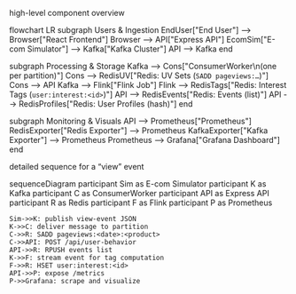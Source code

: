 high-level component overview

flowchart LR
    subgraph Users & Ingestion
        EndUser["End User"] --> Browser["React Frontend"]
        Browser --> API["Express API"]
        EcomSim["E-com Simulator"] --> Kafka["Kafka Cluster"]
        API --> Kafka
end

subgraph Processing & Storage
    Kafka --> Cons["ConsumerWorker\n(one per partition)"]
    Cons --> RedisUV["Redis: UV Sets (`SADD pageviews:…`)"]
    Cons --> API
    Kafka --> Flink["Flink Job"]
    Flink --> RedisTags["Redis: Interest Tags (`user:interest:<id>`)"]
    API --> RedisEvents["Redis: Events (list)"]
    API --> RedisProfiles["Redis: User Profiles (hash)"]
end

subgraph Monitoring & Visuals
    API --> Prometheus["Prometheus"]
    RedisExporter["Redis Exporter"] --> Prometheus
    KafkaExporter["Kafka Exporter"] --> Prometheus
    Prometheus --> Grafana["Grafana Dashboard"]
end

detailed sequence for a “view” event

sequenceDiagram
    participant Sim as E-com Simulator
    participant K as Kafka
    participant C as ConsumerWorker
    participant API as Express API
    participant R as Redis
    participant F as Flink
    participant P as Prometheus
    
    Sim->>K: publish view-event JSON
    K->>C: deliver message to partition
    C->>R: SADD pageviews:<date>:<product>
    C->>API: POST /api/user-behavior
    API->>R: RPUSH events list
    K->>F: stream event for tag computation
    F->>R: HSET user:interest:<id>
    API->>P: expose /metrics
    P->>Grafana: scrape and visualize
